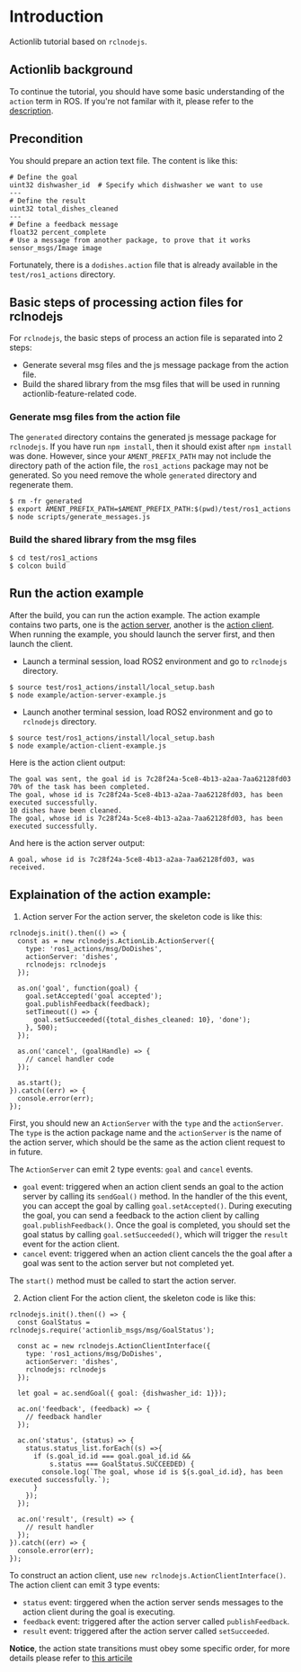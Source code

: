 # Introduction
Actionlib tutorial based on `rclnodejs`.

## Actionlib background
To continue the tutorial, you should have some basic understanding of the `action` term in ROS. If you're not familar with it, please refer to the [description](http://wiki.ros.org/actionlib/DetailedDescription).

## Precondition
You should prepare an action text file. The content is like this:

```
# Define the goal
uint32 dishwasher_id  # Specify which dishwasher we want to use
---
# Define the result
uint32 total_dishes_cleaned
---
# Define a feedback message
float32 percent_complete
# Use a message from another package, to prove that it works
sensor_msgs/Image image
```

Fortunately, there is a `dodishes.action` file that is already available in the `test/ros1_actions` directory.

## Basic steps of processing action files for rclnodejs
For `rclnodejs`, the basic steps of process an action file is separated into 2 steps:
* Generate several msg files and the js message package from the action file.
* Build the shared library from the msg files that will be used in running actionlib-feature-related code.

### Generate msg files from the action file
The `generated` directory contains the generated js message package for `rclnodejs`. If you have run `npm install`, then it should
exist after `npm install` was done. However, since your `AMENT_PREFIX_PATH` may not include the directory path of the action file, the `ros1_actions` package may not be generated. So you need remove the whole `generated` directory and regenerate them.
```
$ rm -fr generated
$ export AMENT_PREFIX_PATH=$AMENT_PREFIX_PATH:$(pwd)/test/ros1_actions
$ node scripts/generate_messages.js
```

### Build the shared library from the msg files
```
$ cd test/ros1_actions
$ colcon build
```

## Run the action example
After the build, you can run the action example. The action example contains two parts, one is the [action server](./example/action-server-example.js), another is the [action client](./example/action-client-example.js). When running the example, you should launch the server first, and then launch the client.

* Launch a terminal session, load ROS2 environment and go to `rclnodejs` directory.
```
$ source test/ros1_actions/install/local_setup.bash
$ node example/action-server-example.js
```

* Launch another terminal session, load ROS2 environment and go to `rclnodejs` directory.
```
$ source test/ros1_actions/install/local_setup.bash
$ node example/action-client-example.js
```

Here is the action client output:
```
The goal was sent, the goal id is 7c28f24a-5ce8-4b13-a2aa-7aa62128fd03
70% of the task has been completed.
The goal, whose id is 7c28f24a-5ce8-4b13-a2aa-7aa62128fd03, has been executed successfully.
10 dishes have been cleaned.
The goal, whose id is 7c28f24a-5ce8-4b13-a2aa-7aa62128fd03, has been executed successfully.
```

And here is the action server output:
```
A goal, whose id is 7c28f24a-5ce8-4b13-a2aa-7aa62128fd03, was received.
```

## Explaination of the action example:
1. Action server
For the action server, the skeleton code is like this:
```
rclnodejs.init().then(() => {
  const as = new rclnodejs.ActionLib.ActionServer({
    type: 'ros1_actions/msg/DoDishes',
    actionServer: 'dishes',
    rclnodejs: rclnodejs
  });

  as.on('goal', function(goal) {
    goal.setAccepted('goal accepted');
    goal.publishFeedback(feedback);
    setTimeout(() => {
      goal.setSucceeded({total_dishes_cleaned: 10}, 'done');
    }, 500);
  });

  as.on('cancel', (goalHandle) => {
    // cancel handler code
  });

  as.start();
}).catch((err) => {
  console.error(err);
});
```

First, you should new an `ActionServer` with the `type` and the `actionServer`. The `type` is the action package name and the `actionServer` is the name of the action server, which should be the same as the action client request to in future.

The `ActionServer` can emit 2 type events: `goal` and `cancel` events.
* `goal` event: triggered when an action client sends an goal to the action server by calling its `sendGoal()` method. In the handler of the this event, you can accept the goal by calling `goal.setAccepted()`. During executing the goal, you can send a feedback to the action client by calling `goal.publishFeedback()`. Once the goal is completed, you should set the goal status by calling `goal.setSucceeded()`, which will trigger the `result` event for the action client.
* `cancel` event: triggered when an action client cancels the the goal after a goal was sent to the action server but not completed yet.

The `start()` method must be called to start the action server.

2. Action client
For the action client, the skeleton code is like this:
```
rclnodejs.init().then(() => {
  const GoalStatus = rclnodejs.require('actionlib_msgs/msg/GoalStatus');

  const ac = new rclnodejs.ActionClientInterface({
    type: 'ros1_actions/msg/DoDishes',
    actionServer: 'dishes',
    rclnodejs: rclnodejs
  });

  let goal = ac.sendGoal({ goal: {dishwasher_id: 1}});

  ac.on('feedback', (feedback) => {
    // feedback handler
  });

  ac.on('status', (status) => {
    status.status_list.forEach((s) =>{
      if (s.goal_id.id === goal.goal_id.id &&
          s.status === GoalStatus.SUCCEEDED) {
        console.log(`The goal, whose id is ${s.goal_id.id}, has been executed successfully.`);
      }
    });
  });

  ac.on('result', (result) => {
    // result handler
  });
}).catch((err) => {
  console.error(err);
});
```

To construct an action client, use `new rclnodejs.ActionClientInterface()`. The action client can emit 3 type events:
* `status` event: tirggered when the action server sends messages to the action client during the goal is executing.
* `feedback` event: triggered after the action server called `publishFeedback`.
* `result` event: triggered after the action server called `setSucceeded`.

**Notice**, the action state transitions must obey some specific order, for more details please refer to [this articile](http://wiki.ros.org/actionlib/DetailedDescription)
